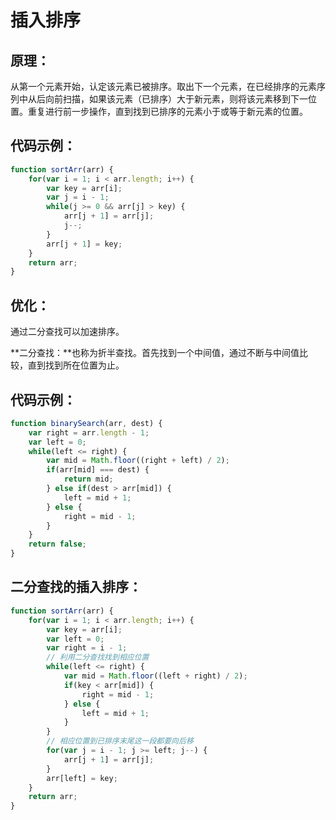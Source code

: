 # 插入排序

## 原理：

从第一个元素开始，认定该元素已被排序。取出下一个元素，在已经排序的元素序列中从后向前扫描，如果该元素（已排序）大于新元素，则将该元素移到下一位置。重复进行前一步操作，直到找到已排序的元素小于或等于新元素的位置。

## 代码示例：

```js
function sortArr(arr) {
	for(var i = 1; i < arr.length; i++) {
		var key = arr[i];
		var j = i - 1;
		while(j >= 0 && arr[j] > key) {
			arr[j + 1] = arr[j];
			j--;
		}
		arr[j + 1] = key;
	}
	return arr;
}
```

## 优化：

通过二分查找可以加速排序。

**二分查找：**也称为折半查找。首先找到一个中间值，通过不断与中间值比较，直到找到所在位置为止。

## 代码示例：

```js
function binarySearch(arr, dest) {
	var right = arr.length - 1;
	var left = 0;
	while(left <= right) {
		var mid = Math.floor((right + left) / 2);
		if(arr[mid] === dest) {
			return mid;
		} else if(dest > arr[mid]) {
			left = mid + 1;
		} else {
			right = mid - 1;
		}
	}
	return false;
}
```

## 二分查找的插入排序：

```js
function sortArr(arr) {
	for(var i = 1; i < arr.length; i++) {
		var key = arr[i];
		var left = 0;
		var right = i - 1;
		// 利用二分查找找到相应位置
		while(left <= right) {
			var mid = Math.floor((left + right) / 2);
			if(key < arr[mid]) {
				right = mid - 1;
			} else {
				left = mid + 1;
			}
		}
		// 相应位置到已排序末尾这一段都要向后移
		for(var j = i - 1; j >= left; j--) {
			arr[j + 1] = arr[j];
		}
		arr[left] = key;
	}
	return arr;
}
```



